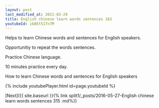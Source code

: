 ```yaml
---
layout: post
last_modified_at: 2021-03-29
title: English chinese learn words sentences 183 
youtubeId: ib8Et51Tn7M
---
```

 
 
Helps to learn Chinese words and sentences for English speakers.

Opportunitiy to repeat the words sentences. 

Practice Chinese language. 
 
10 minutes practice every day. 
 
How to learn Chinese words and sentences for English speakers 
 
{% include youtubePlayer.html id=page.youtubeId %}
 
 
[Next]({{ site.baseurl }}{% link  split1/_posts/2016-05-27-English chinese learn words sentences 315 .md%})
 
